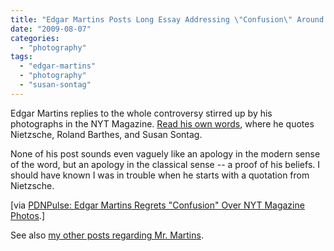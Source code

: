 ```yaml
---
title: "Edgar Martins Posts Long Essay Addressing \"Confusion\" Around His Photographs"
date: "2009-08-07"
categories: 
  - "photography"
tags: 
  - "edgar-martins"
  - "photography"
  - "susan-sontag"
---
```


Edgar Martins replies to the whole controversy stirred up by his photographs in the NYT Magazine. [Read his own words](http://www.edgarmartins.com/html/09_07_19_how_i_can_see.html), where he quotes Nietzsche, Roland Barthes, and Susan Sontag.

None of his post sounds even vaguely like an apology in the modern sense of the word, but an apology in the classical sense -- a proof of his beliefs. I should have known I was in trouble when he starts with a quotation from Nietzsche.

\[via [PDNPulse: Edgar Martins Regrets "Confusion" Over NYT Magazine Photos](http://www.pdnpulse.com/2009/08/edgar-martins-regrets-confusion-over-nyt-magazine-photos.html).\]

See also [my other posts regarding Mr. Martins](https://blog.balinsbooks.com/tag/edgar-martins/).
